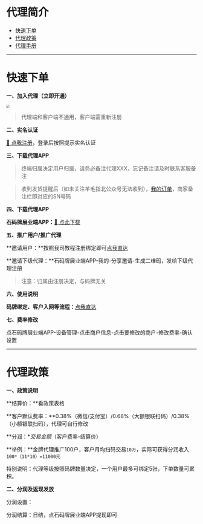 # 代理简介

- [快速下单](#快速下单)
- [代理政策](#代理政策)
- [代理手册](#代理手册)

---

# 快速下单

**一、加入代理（立即开通）**

[<img src="../media/apply.png" style="zoom:50%;" />](https://agenth5.xiangsaopay.com//#/register?parentId=1735583011612319745&referrer=%E6%B5%99%E6%B1%9F%E5%8D%A1%E7%9B%9F%E7%BD%91%E7%BB%9C%E7%A7%91%E6%8A%80%E6%9C%89%E9%99%90%E5%85%AC%E5%8F%B8&tenantId=000009&inviteCode=T5K5HC&deptId=1554343346044456961)

> 代理端和客户端不通用，客户端需重新注册

**二、实名认证**

[:link: 点我注册](http://cloud.hanyuepay.com/app/#/login?&name=dssk&type=agent&tenantId=000009&mode=prod)，登录后按照提示实名认证

**三、下载代理APP**

> 终端归属决定用户归属，请务必备注代理XXX，忘记备注请及时联系客服备注

> 收到发货提醒后（如未关注羊毛指北公众号无法收到），[我的订单](http://kmshop.zjkmkj.com/pages/users/order_list/index)，商家备注栏即对应的SN号码

**四、下载代理APP**

**石码牌展业端APP：**[:link: 点此下载](https://agenth5.xiangsaopay.com//#/register?parentId=1735583011612319745&referrer=%E6%B5%99%E6%B1%9F%E5%8D%A1%E7%9B%9F%E7%BD%91%E7%BB%9C%E7%A7%91%E6%8A%80%E6%9C%89%E9%99%90%E5%85%AC%E5%8F%B8&tenantId=000009&inviteCode=T5K5HC&deptId=1554343346044456961)

**五、推广用户/推广代理**

**邀请用户：**按照我司教程注册绑定即可[点我直达](tool/dsmp.md)

**邀请下级代理：**石码牌展业端APP-我的-分享邀请-生成二维码，发给下级代理注册

> 注意：归属由注册决定，与码牌无关

**六、使用说明**

**码牌绑定、客户入网等流程：**[点我直达](tool/dsmp.md)

**七、费率修改**

点石码牌展业端APP-设备管理-点击商户信息-点击要修改的商户-修改费率-确认设置

------

# 代理政策

**一、政策说明**

**结算价：**看政策表格

**客户默认费率：**0.38%（微信/支付宝）/0.68%（大额银联扫码）/0.38%（小额银联扫码），代理可自行修改

**分润：**交易金额*（客户费率-结算价）

**举例：**金牌代理推广100户，客户月均扫码交易`10万`，实际可获得分润收入`100*（11*10）=11000元`



特别说明：代理等级按照码牌数量决定，一个用户最多可绑定5张，下单数量可累积。

**二、分润及返现发放**

分润设置：

分润结算：日结，点石码牌展业端APP提现即可

